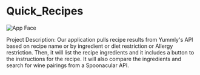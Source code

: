 # Quick_Recipes

![App Face](assets/images/appFace.png)

Project Description:
Our application pulls recipe results from Yummly's API based on recipe name or by ingredient or diet restriction or Allergy restriction. Then, it will list the recipe ingredients and it includes a button to the instructions for the recipe. It will also compare the ingredients and search for wine pairings from a Spoonacular API.

